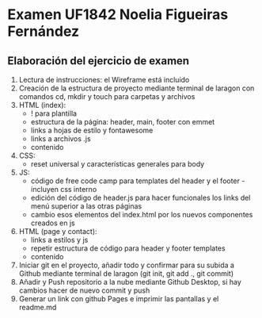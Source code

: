 # Examen UF1842 Noelia Figueiras Fernández

## Elaboración del ejercicio de examen

1. Lectura de instrucciones: el Wireframe está incluído
2. Creación de la estructura de proyecto mediante terminal de laragon con comandos cd, mkdir y touch para carpetas y archivos
3. HTML (index):
   - ! para plantilla
   - estructura de la página: header, main, footer con emmet
   - links a hojas de estilo y fontawesome
   - links a archivos .js
   - contenido
4. CSS:
   - reset universal y características generales para body
5. JS: 
   - código de free code camp para templates del header y el footer - incluyen css interno
   - edición del código de header.js para hacer funcionales los links del menú superior a las otras páginas
   - cambio esos elementos del index.html por los nuevos componentes creados en js
6. HTML (page y contact): 
   - links a estilos y js
   - repetir estructura de código para header y footer templates
   - contenido
7. Iniciar git en el proyecto, añadir todo y confirmar para su subida a Github mediante terminal de laragon (git init, git add ., git commit)
8. Añadir y Push repositorio a la nube mediante Github Desktop, si hay cambios hacer de nuevo commit y push
9. Generar un link con github Pages e imprimir las pantallas y el readme.md
